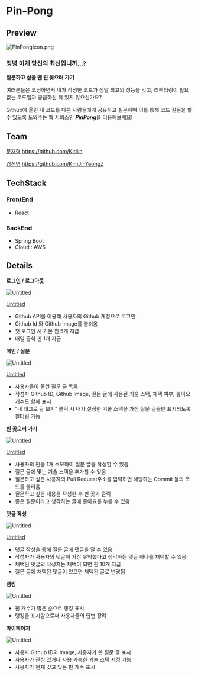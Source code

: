 # **Pin-Pong**

## Preview

![PinPongIcon.png](https://prod-files-secure.s3.us-west-2.amazonaws.com/f6cb388f-3934-47d6-9928-26d2e10eb0fc/78f4f196-5d37-4101-951a-98ec39214c63/PinPongIcon.png)

### **정녕 이게 당신의 최선입니까…?**

**질문하고 싶을 땐 핀 꽂으러 가기**

여러분들은 코딩하면서 내가 작성한 코드가
정말 최고의 성능을 갖고, 리팩터링이 필요없는 코드일까 궁금하신 적 있지 않으신가요?

Github에 올린 내 코드를 다른 사람들에게 공유하고 질문하며 이를 통해 코드 질문을 할 수 있도록 도와주는 웹 서비스인 ***PinPong***을 이용해보세요!

## Team

[문재혁](https://www.notion.so/33b18ac1964b4a479b065ad57798aa83?pvs=21) https://github.com/Kiriiin

[김진영](https://www.notion.so/090059d40682472ab23f226c982c9602?pvs=21) https://github.com/KimJinYeongZ

## TechStack

### FrontEnd

- React

### BackEnd

- Spring Boot
- Cloud : AWS

## Details

**로그인 / 로그아웃**

![Untitled](https://prod-files-secure.s3.us-west-2.amazonaws.com/f6cb388f-3934-47d6-9928-26d2e10eb0fc/1431af30-31e1-480c-aa4f-3a3d6717209e/Untitled.png)

[Untitled](https://prod-files-secure.s3.us-west-2.amazonaws.com/f6cb388f-3934-47d6-9928-26d2e10eb0fc/72b052c0-e00b-4dd3-a9ec-8723463253f8/Untitled.qt)

- Github API를 이용해 사용자의 Github 계정으로 로그인
- Github Id 와 Github Image를 불러옴
- 첫 로그인 시 기본 핀 5개 지급
- 매일 출석 핀 1개 지급

**메인 / 질문**

![Untitled](https://prod-files-secure.s3.us-west-2.amazonaws.com/f6cb388f-3934-47d6-9928-26d2e10eb0fc/d522c4c3-1d2f-4819-a30a-7e28d264fc65/Untitled.png)

[Untitled](https://prod-files-secure.s3.us-west-2.amazonaws.com/f6cb388f-3934-47d6-9928-26d2e10eb0fc/20a50955-d798-47a9-bbf1-b11a421051d5/Untitled.qt)

- 사용자들이 올린 질문 글 목록
- 작성자 Github ID, Github Image, 질문 글에 사용된 기술 스택, 채택 여부, 좋아요 개수도 함께 표시
- “내 태그로 글 보기” 클릭 시 내가 설정한 기술 스택을 가진 질문 글들만 표시되도록 필터링 가능

**핀 꽂으러 가기**

![Untitled](https://prod-files-secure.s3.us-west-2.amazonaws.com/f6cb388f-3934-47d6-9928-26d2e10eb0fc/79081cba-2ed9-4cf8-8c53-52815573abd8/Untitled.png)

[Untitled](https://prod-files-secure.s3.us-west-2.amazonaws.com/f6cb388f-3934-47d6-9928-26d2e10eb0fc/def14c56-da95-4908-9afe-253789abc90d/Untitled.qt)

- 사용자의 핀을 1개 소모하여 질문 글을 작성할 수 있음
- 질문 글에 맞는 기술 스택을 추가할 수 있음
- 질문하고 싶은 사용자의 Pull Request주소를 입력하면 해당하는 Commit 들의 코드를 불러옴
- 질문하고 싶은 내용을 작성한 후 핀 꽂기 클릭
- 좋은 질문이라고 생각하는 글에 좋아요를 누를 수 있음

**댓글 작성**

![Untitled](https://prod-files-secure.s3.us-west-2.amazonaws.com/f6cb388f-3934-47d6-9928-26d2e10eb0fc/ba46d3e2-f8e5-4cd4-ac8e-cff45de1c876/Untitled.png)

[Untitled](https://prod-files-secure.s3.us-west-2.amazonaws.com/f6cb388f-3934-47d6-9928-26d2e10eb0fc/55d3d423-bba9-4c40-9beb-9cc35b706255/Untitled.qt)

- 댓글 작성을 통해 질문 글에 댓글을 달 수 있음
- 작성자가 사용자의 댓글이 가장 유익했다고 생각하는 댓글 하나를 채택할 수 있음
- 채택된 댓글의 작성자는 채택이 되면 핀 10개 지급
- 질문 글에 채택된 댓글이 있으면 채택된 글로 변경됨

**랭킹**

![Untitled](https://prod-files-secure.s3.us-west-2.amazonaws.com/f6cb388f-3934-47d6-9928-26d2e10eb0fc/14899c8e-91c3-4b47-95e3-a6004c4d32df/Untitled.png)

- 핀 개수가 많은 순으로 랭킹 표시
- 랭킹을 표시함으로써 사용자들의 답변 장려

**마이페이지**

![Untitled](https://prod-files-secure.s3.us-west-2.amazonaws.com/f6cb388f-3934-47d6-9928-26d2e10eb0fc/40049820-5bc5-459a-8784-06a3015ed4b1/Untitled.png)

- 사용자 Github ID와 Image, 사용자가 쓴 질문 글 표시
- 사용자가 관심 있거나 사용 가능한 기술 스택 지정 가능
- 사용자가 현재 갖고 있는 핀 개수 표시

